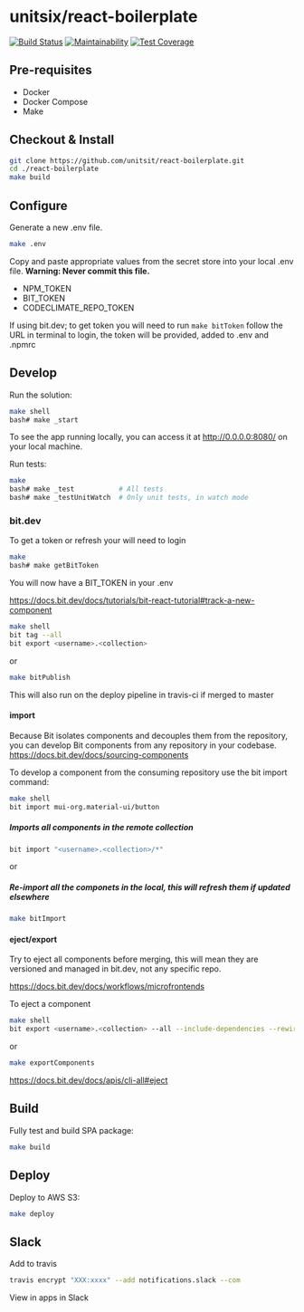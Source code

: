 # unitsix/react-boilerplate

[![Build Status](https://travis-ci.com/unitsix/react-boilerplate.svg?branch=master)](https://travis-ci.com/unitsix/react-boilerplate) [![Maintainability](https://api.codeclimate.com/v1/badges/0906f22527d1b99a4cb8/maintainability)](https://codeclimate.com/github/unitsix/react-boilerplate/maintainability) [![Test Coverage](https://api.codeclimate.com/v1/badges/0906f22527d1b99a4cb8/test_coverage)](https://codeclimate.com/github/unitsix/react-boilerplate/test_coverage)

## Pre-requisites

* Docker
* Docker Compose
* Make

## Checkout & Install

```bash
git clone https://github.com/unitsit/react-boilerplate.git
cd ./react-boilerplate
make build
```

## Configure

Generate a new .env file.

```bash
make .env
```

Copy and paste appropriate values from the secret store into your local .env file. **Warning: Never commit this file.**

* NPM_TOKEN
* BIT_TOKEN
* CODECLIMATE_REPO_TOKEN

If using bit.dev; to get token you will need to run `make bitToken` follow the URL in terminal to login, the token will be provided, added to .env and .npmrc

## Develop

Run the solution:

```bash
make shell
bash# make _start
```

To see the app running locally, you can access it at http://0.0.0.0:8080/ on your local machine.

Run tests:

```bash
make
bash# make _test           # All tests
bash# make _testUnitWatch  # Only unit tests, in watch mode
```

### bit.dev

To get a token or refresh your will need to login

```bash
make
bash# make getBitToken
```

You will now have a BIT_TOKEN in your .env

https://docs.bit.dev/docs/tutorials/bit-react-tutorial#track-a-new-component

```bash
make shell
bit tag --all
bit export <username>.<collection>
```

or

```bash
make bitPublish
```

This will also run on the deploy pipeline in travis-ci if merged to master

#### import
Because Bit isolates components and decouples them from the repository, you can develop Bit components from any repository in your codebase.
https://docs.bit.dev/docs/sourcing-components

To develop a component from the consuming repository use the bit import command:

```bash
make shell
bit import mui-org.material-ui/button
```

##### Imports all components in the remote collection
```bash
bit import "<username>.<collection>/*"
```

or
##### Re-import all the componets in the local, this will refresh them if updated elsewhere

```bash
make bitImport
```

#### eject/export

Try to eject all components before merging, this will mean they are versioned and managed in bit.dev, not any specific repo.

https://docs.bit.dev/docs/workflows/microfrontends

To eject a component

```bash
make shell
bit export <username>.<collection> --all --include-dependencies --rewire
```

or

```bash
make exportComponents
```

https://docs.bit.dev/docs/apis/cli-all#eject

## Build

Fully test and build SPA package:

```bash
make build
```

## Deploy

Deploy to AWS S3:

```bash
make deploy
```

## Slack
Add to travis

```bash
travis encrypt "XXX:xxxx" --add notifications.slack --com
```

View in apps in Slack
